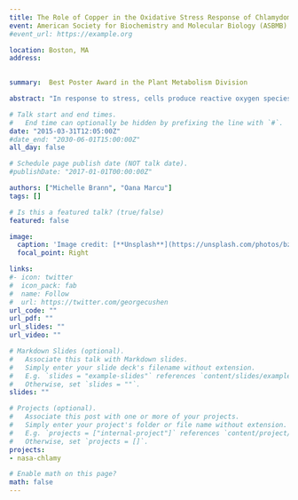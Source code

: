 ```yaml
---
title: The Role of Copper in the Oxidative Stress Response of Chlamydomonas reinhardtii to Heat Shock (Poster)
event: American Society for Biochemistry and Molecular Biology (ASBMB) National Meeting
#event_url: https://example.org

location: Boston, MA
address:
 

summary:  Best Poster Award in the Plant Metabolism Division

abstract: "In response to stress, cells produce reactive oxygen species (ROS) such as superoxide O<sup>2</sup><sub>‐</sub>, peroxide H<sub>2</sub>O<sub>2</sub> and hydroxyl radical HO<sup>‐</sup> which cause molecular damage in the form of DNA breaks, lipid peroxidation and protein carbonylation. ROS are also important in cell signaling and to induce differential gene expression, metabolic changes and thus adaptation to different environmental conditions. The hypothesis of this project is that the ROS response is a common denominator of different environmental challenges, including radiation and microgravity, during spaceflight. Algae, such as the unicellular green alga <em>Chlamydomonas reinhardtii</em>, grown in spaceflight are exposed to stress. The goal of this work was to characterize the response of <em>C. reinhardtii</em> to stress by examining biochemical and gene expression changes using heat shock. The heat shocked (42°C) <em>C. reinhardtii</em> exhibited a selective regulation of ion transporters, and an increase in ROS in cells and supernatant. Such results provide new insights about the intracellular response to stress and its possible mediation during spaceflight."

# Talk start and end times.
#   End time can optionally be hidden by prefixing the line with `#`.
date: "2015-03-31T12:05:00Z"
#date_end: "2030-06-01T15:00:00Z"
all_day: false

# Schedule page publish date (NOT talk date).
#publishDate: "2017-01-01T00:00:00Z"

authors: ["Michelle Brann", "Oana Marcu"]
tags: []

# Is this a featured talk? (true/false)
featured: false

image:
  caption: 'Image credit: [**Unsplash**](https://unsplash.com/photos/bzdhc5b3Bxs)'
  focal_point: Right

links:
#- icon: twitter
#  icon_pack: fab
#  name: Follow
#  url: https://twitter.com/georgecushen
url_code: ""
url_pdf: ""
url_slides: ""
url_video: ""

# Markdown Slides (optional).
#   Associate this talk with Markdown slides.
#   Simply enter your slide deck's filename without extension.
#   E.g. `slides = "example-slides"` references `content/slides/example-slides.md`.
#   Otherwise, set `slides = ""`.
slides: ""

# Projects (optional).
#   Associate this post with one or more of your projects.
#   Simply enter your project's folder or file name without extension.
#   E.g. `projects = ["internal-project"]` references `content/project/deep-learning/index.md`.
#   Otherwise, set `projects = []`.
projects:
- nasa-chlamy

# Enable math on this page?
math: false
---
```



